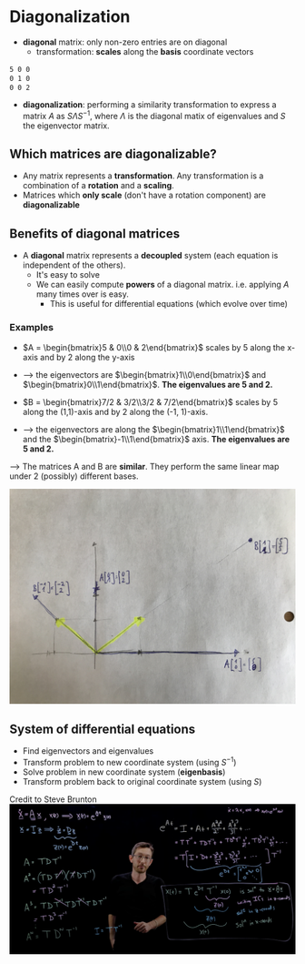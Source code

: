 # Diagonalization

- __diagonal__ matrix: only non-zero entries are on diagonal
  - transformation: __scales__ along the __basis__ coordinate vectors

```
5 0 0 
0 1 0 
0 0 2
```

- __diagonalization__: performing a similarity transformation to express a matrix $A$ as $S \Lambda S^{-1}$, where $\Lambda$ is the diagonal matix of eigenvalues and $S$ the eigenvector matrix.

## Which matrices are diagonalizable?

- Any matrix represents a __transformation__. Any transformation is a combination of a __rotation__ and a __scaling__.
- Matrices which __only scale__ (don't have a rotation component) are __diagonalizable__

## Benefits of diagonal matrices

- A __diagonal__ matrix represents a __decoupled__ system (each equation is independent of the others). 
  - It's easy to solve
  - We can easily compute __powers__ of a diagonal matrix. i.e. applying $A$ many times over is easy.
    - This is useful for differential equations (which evolve over time)

### Examples

- $A = \begin{bmatrix}5 & 0\\0 & 2\end{bmatrix}$ scales by 5 along the x-axis and by 2 along the y-axis

- --> the eigenvectors are $\begin{bmatrix}1\\0\end{bmatrix}$ and $\begin{bmatrix}0\\1\end{bmatrix}$. __The eigenvalues are 5 and 2.__

- $B = \begin{bmatrix}7/2 & 3/2\\3/2 & 7/2\end{bmatrix}$ scales by 5 along the (1,1)-axis and by 2 along the (-1, 1)-axis.

- --> the eigenvectors are along the $\begin{bmatrix}1\\1\end{bmatrix}$ and the $\begin{bmatrix}-1\\1\end{bmatrix}$ axis. __The eigenvalues are 5 and 2.__

--> The matrices A and B are __similar__. They perform the same linear map under 2 (possibly) different bases.

![eigenbasis](../assets/IMG_5994.JPG)

## System of differential equations

- Find eigenvectors and eigenvalues
- Transform problem to new coordinate system (using $S^{-1}$)
- Solve problem in new coordinate system (__eigenbasis__)
- Transform problem back to original coordinate system (using $S$)

Credit to Steve Brunton
![differential equations](../assets/diff_eqns.png)
